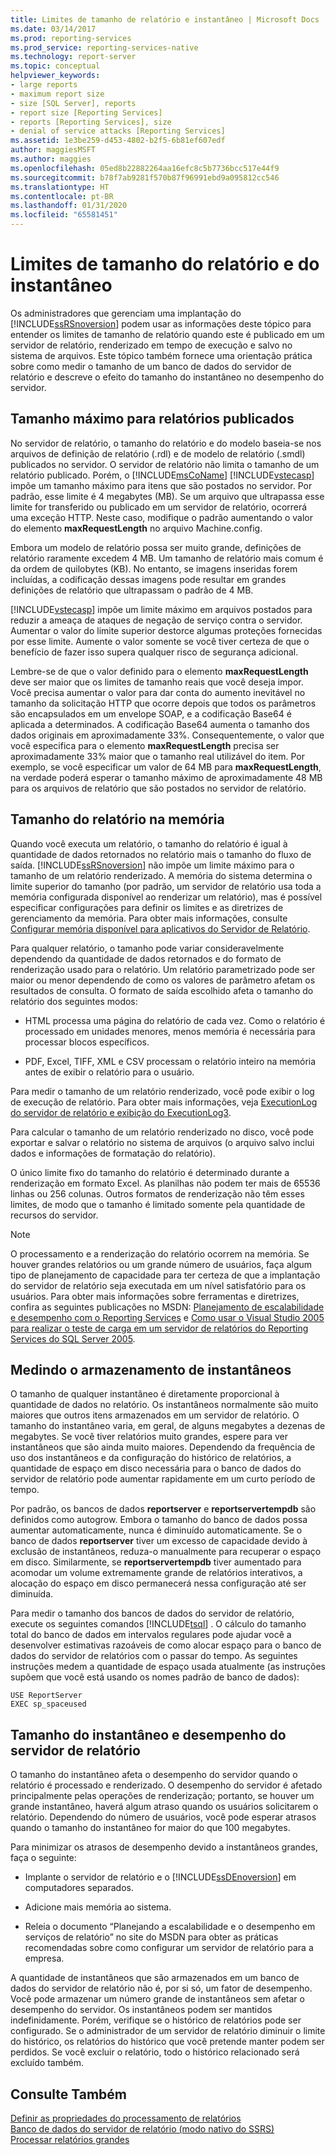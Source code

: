 ```yaml
---
title: Limites de tamanho de relatório e instantâneo | Microsoft Docs
ms.date: 03/14/2017
ms.prod: reporting-services
ms.prod_service: reporting-services-native
ms.technology: report-server
ms.topic: conceptual
helpviewer_keywords:
- large reports
- maximum report size
- size [SQL Server], reports
- report size [Reporting Services]
- reports [Reporting Services], size
- denial of service attacks [Reporting Services]
ms.assetid: 1e3be259-d453-4802-b2f5-6b81ef607edf
author: maggiesMSFT
ms.author: maggies
ms.openlocfilehash: 05ed8b22882264aa16efc8c5b7736bcc517e44f9
ms.sourcegitcommit: b78f7ab9281f570b87f96991ebd9a095812cc546
ms.translationtype: HT
ms.contentlocale: pt-BR
ms.lasthandoff: 01/31/2020
ms.locfileid: "65581451"
---
```

# <a name="report-and-snapshot-size-limits"></a>Limites de tamanho do relatório e do instantâneo
  Os administradores que gerenciam uma implantação do [!INCLUDE[ssRSnoversion](../../includes/ssrsnoversion-md.md)] podem usar as informações deste tópico para entender os limites de tamanho de relatório quando este é publicado em um servidor de relatório, renderizado em tempo de execução e salvo no sistema de arquivos. Este tópico também fornece uma orientação prática sobre como medir o tamanho de um banco de dados do servidor de relatório e descreve o efeito do tamanho do instantâneo no desempenho do servidor.  
  
## <a name="maximum-size-for-published-reports"></a>Tamanho máximo para relatórios publicados  
 No servidor de relatório, o tamanho do relatório e do modelo baseia-se nos arquivos de definição de relatório (.rdl) e de modelo de relatório (.smdl) publicados no servidor. O servidor de relatório não limita o tamanho de um relatório publicado. Porém, o [!INCLUDE[msCoName](../../includes/msconame-md.md)] [!INCLUDE[vstecasp](../../includes/vstecasp-md.md)] impõe um tamanho máximo para itens que são postados no servidor. Por padrão, esse limite é 4 megabytes (MB). Se um arquivo que ultrapassa esse limite for transferido ou publicado em um servidor de relatório, ocorrerá uma exceção HTTP. Neste caso, modifique o padrão aumentando o valor do elemento **maxRequestLength** no arquivo Machine.config.  
  
 Embora um modelo de relatório possa ser muito grande, definições de relatório raramente excedem 4 MB. Um tamanho de relatório mais comum é da ordem de quilobytes (KB). No entanto, se imagens inseridas forem incluídas, a codificação dessas imagens pode resultar em grandes definições de relatório que ultrapassam o padrão de 4 MB.  
  
 [!INCLUDE[vstecasp](../../includes/vstecasp-md.md)] impõe um limite máximo em arquivos postados para reduzir a ameaça de ataques de negação de serviço contra o servidor. Aumentar o valor do limite superior destorce algumas proteções fornecidas por esse limite. Aumente o valor somente se você tiver certeza de que o benefício de fazer isso supera qualquer risco de segurança adicional.  
  
 Lembre-se de que o valor definido para o elemento **maxRequestLength** deve ser maior que os limites de tamanho reais que você deseja impor. Você precisa aumentar o valor para dar conta do aumento inevitável no tamanho da solicitação HTTP que ocorre depois que todos os parâmetros são encapsulados em um envelope SOAP, e a codificação Base64 é aplicada a determinados. A codificação Base64 aumenta o tamanho dos dados originais em aproximadamente 33%. Consequentemente, o valor que você especifica para o elemento **maxRequestLength** precisa ser aproximadamente 33% maior que o tamanho real utilizável do item. Por exemplo, se você especificar um valor de 64 MB para **maxRequestLength**, na verdade poderá esperar o tamanho máximo de aproximadamente 48 MB para os arquivos de relatório que são postados no servidor de relatório.  
  
## <a name="report-size-in-memory"></a>Tamanho do relatório na memória  
 Quando você executa um relatório, o tamanho do relatório é igual à quantidade de dados retornados no relatório mais o tamanho do fluxo de saída. [!INCLUDE[ssRSnoversion](../../includes/ssrsnoversion-md.md)] não impõe um limite máximo para o tamanho de um relatório renderizado. A memória do sistema determina o limite superior do tamanho (por padrão, um servidor de relatório usa toda a memória configurada disponível ao renderizar um relatório), mas é possível especificar configurações para definir os limites e as diretrizes de gerenciamento da memória. Para obter mais informações, consulte [Configurar memória disponível para aplicativos do Servidor de Relatório](../../reporting-services/report-server/configure-available-memory-for-report-server-applications.md).  
  
 Para qualquer relatório, o tamanho pode variar consideravelmente dependendo da quantidade de dados retornados e do formato de renderização usado para o relatório. Um relatório parametrizado pode ser maior ou menor dependendo de como os valores de parâmetro afetam os resultados de consulta. O formato de saída escolhido afeta o tamanho do relatório dos seguintes modos:  
  
-   HTML processa uma página do relatório de cada vez. Como o relatório é processado em unidades menores, menos memória é necessária para processar blocos específicos.  
  
-   PDF, Excel, TIFF, XML e CSV processam o relatório inteiro na memória antes de exibir o relatório para o usuário.  
  
 Para medir o tamanho de um relatório renderizado, você pode exibir o log de execução de relatório. Para obter mais informações, veja [ExecutionLog do servidor de relatório e exibição do ExecutionLog3](../../reporting-services/report-server/report-server-executionlog-and-the-executionlog3-view.md).  
  
 Para calcular o tamanho de um relatório renderizado no disco, você pode exportar e salvar o relatório no sistema de arquivos (o arquivo salvo inclui dados e informações de formatação do relatório).  
  
 O único limite fixo do tamanho do relatório é determinado durante a renderização em formato Excel. As planilhas não podem ter mais de 65536 linhas ou 256 colunas. Outros formatos de renderização não têm esses limites, de modo que o tamanho é limitado somente pela quantidade de recursos do servidor.  
  
> [!NOTE]  
>  O processamento e a renderização do relatório ocorrem na memória. Se houver grandes relatórios ou um grande número de usuários, faça algum tipo de planejamento de capacidade para ter certeza de que a implantação do servidor de relatório seja executada em um nível satisfatório para os usuários. Para obter mais informações sobre ferramentas e diretrizes, confira as seguintes publicações no MSDN: [Planejamento de escalabilidade e desempenho com o Reporting Services](/previous-versions/sql/sql-server-2005/administrator/cc966418(v=technet.10)) e [Como usar o Visual Studio 2005 para realizar o teste de carga em um servidor de relatórios do Reporting Services do SQL Server 2005](https://go.microsoft.com/fwlink/?LinkID=77519).  
  
## <a name="measuring-snapshot-storage"></a>Medindo o armazenamento de instantâneos  
 O tamanho de qualquer instantâneo é diretamente proporcional à quantidade de dados no relatório. Os instantâneos normalmente são muito maiores que outros itens armazenados em um servidor de relatório. O tamanho do instantâneo varia, em geral, de alguns megabytes a dezenas de megabytes. Se você tiver relatórios muito grandes, espere para ver instantâneos que são ainda muito maiores. Dependendo da frequência de uso dos instantâneos e da configuração do histórico de relatórios, a quantidade de espaço em disco necessária para o banco de dados do servidor de relatório pode aumentar rapidamente em um curto período de tempo.  
  
 Por padrão, os bancos de dados **reportserver** e **reportservertempdb** são definidos como autogrow. Embora o tamanho do banco de dados possa aumentar automaticamente, nunca é diminuído automaticamente. Se o banco de dados **reportserver** tiver um excesso de capacidade devido à exclusão de instantâneos, reduza-o manualmente para recuperar o espaço em disco. Similarmente, se **reportservertempdb** tiver aumentado para acomodar um volume extremamente grande de relatórios interativos, a alocação do espaço em disco permanecerá nessa configuração até ser diminuída.  
  
 Para medir o tamanho dos bancos de dados do servidor de relatório, execute os seguintes comandos [!INCLUDE[tsql](../../includes/tsql-md.md)] . O cálculo do tamanho total do banco de dados em intervalos regulares pode ajudar você a desenvolver estimativas razoáveis de como alocar espaço para o banco de dados do servidor de relatórios com o passar do tempo. As seguintes instruções medem a quantidade de espaço usada atualmente (as instruções supõem que você está usando os nomes padrão de banco de dados):  
  
```  
USE ReportServer  
EXEC sp_spaceused  
```  
  
## <a name="snapshot-size-and-report-server-performance"></a>Tamanho do instantâneo e desempenho do servidor de relatório  
 O tamanho do instantâneo afeta o desempenho do servidor quando o relatório é processado e renderizado. O desempenho do servidor é afetado principalmente pelas operações de renderização; portanto, se houver um grande instantâneo, haverá algum atraso quando os usuários solicitarem o relatório. Dependendo do número de usuários, você pode esperar atrasos quando o tamanho do instantâneo for maior do que 100 megabytes.  
  
 Para minimizar os atrasos de desempenho devido a instantâneos grandes, faça o seguinte:  
  
-   Implante o servidor de relatório e o [!INCLUDE[ssDEnoversion](../../includes/ssdenoversion-md.md)] em computadores separados.  
  
-   Adicione mais memória ao sistema.  
  
-   Releia o documento “Planejando a escalabilidade e o desempenho em serviços de relatório” no site do MSDN para obter as práticas recomendadas sobre como configurar um servidor de relatório para a empresa.  
  
 A quantidade de instantâneos que são armazenados em um banco de dados do servidor de relatório não é, por si só, um fator de desempenho. Você pode armazenar um número grande de instantâneos sem afetar o desempenho do servidor. Os instantâneos podem ser mantidos indefinidamente. Porém, verifique se o histórico de relatórios pode ser configurado. Se o administrador de um servidor de relatório diminuir o limite do histórico, os relatórios do histórico que você pretende manter podem ser perdidos. Se você excluir o relatório, todo o histórico relacionado será excluído também.  
  
## <a name="see-also"></a>Consulte Também  
 [Definir as propriedades do processamento de relatórios](../../reporting-services/report-server/set-report-processing-properties.md)   
 [Banco de dados do servidor de relatório &#40;modo nativo do SSRS&#41;](../../reporting-services/report-server/report-server-database-ssrs-native-mode.md)   
 [Processar relatórios grandes](../../reporting-services/report-server/process-large-reports.md)  
  
  
